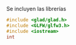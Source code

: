 Se incluyen las librerías
```C++
#include <glad/glad.h>
#include <GLFW/glfw3.h>
#include <iostream>
int
```

